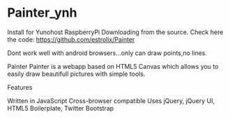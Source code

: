 # Painter_ynh
Install for Yunohost RaspberryPi
Downloading from the source.
Check here the code: https://github.com/estrolix/Painter

Dont work well with android browsers...only can draw points,no lines.


Painter
Painter is a webapp based on HTML5 Canvas which allows you to easily draw beautifull pictures with simple tools.

Features

Written in JavaScript
Cross-browser compatible
Uses jQuery, jQuery UI, HTML5 Boilerplate, Twitter Bootstrap
